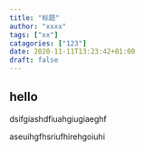 ```yaml
---
title: "标题"
author: "xxxx"
tags: ["xx"]
catagories: ["123"]
date: 2020-11-11T13:23:42+01:00
draft: false
---
```



## hello


dsifgiashdfiuahgiugiaeghf


aseuihgfhsriufhirehgoiuhi